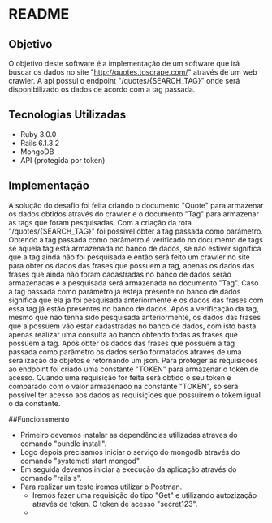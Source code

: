 # README

## Objetivo
O objetivo deste software é a implementação de um software que irá buscar os dados no site "http://quotes.toscrape.com/" através de um web crawler.
A api possui o endpoint "/quotes/{SEARCH_TAG}" onde será disponibilizado os dados de acordo com a tag passada.

## Tecnologias Utilizadas
- Ruby 3.0.0
- Rails 6.1.3.2
- MongoDB
- API (protegida por token)

## Implementação
A solução do desafio foi feita criando o documento "Quote" para armazenar os dados obtidos através do crawler e o documento "Tag" para armazenar as tags que foram pesquisadas. 
Com a criação da rota "/quotes/{SEARCH_TAG}" foi possível obter a tag passada como parâmetro. 
Obtendo a tag passada como parâmetro é verificado no documento de tags se aquela tag está armazenada no banco de dados, se não estiver significa que a tag ainda não foi pesquisada e então será feito um crawler no site para obter os dados das frases que possuem a tag, apenas os dados das frases que ainda não foram cadastradas no banco de dados serão armazenadas e a pesquisada será armazenada no documento "Tag". Caso a tag passada como parâmetro já esteja presente no banco de dados significa que ela ja foi pesquisada anteriormente e os dados das frases com essa tag já estão presentes no banco de dados.
Após a verificação da tag, mesmo que não tenha sido pesquisada anteriormente, os dados das frases que a possuem vão estar cadastradas no banco de dados, com isto basta apenas realizar uma consulta ao banco obtendo todas as frases que possuem a tag.
Após obter os dados das frases que possuem a tag passada como parâmetro os dados serão formatados através de uma seralização de objetos e retornando um json.
Para proteger as requisições ao endpoint foi criado uma constante "TOKEN" para armazenar o token de acesso. Quando uma requisição for feita será obtido o seu token e comparado com o valor armazenado na constante "TOKEN", só será possível ter acesso aos dados as requisiçĩoes que possuirem o tokem igual o da constante.

##Funcionamento
- Primeiro devemos instalar as dependências utilizadas atraves do comando "bundle install".
- Logo depois precisamos iniciar o serviço do mongodb através do comando "systemctl start mongod".
- Em seguida devemos iniciar a execução da aplicação através do comando "rails s".
- Para realizar um teste iremos utilizar o Postman.
    - Iremos fazer uma requisição do tipo "Get" e utilizando autozização através de token. O token de acesso "secret123".
    - 

